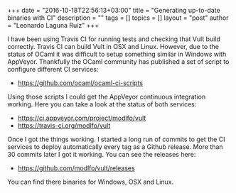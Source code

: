 +++
date = "2016-10-18T22:56:13+03:00"
title = "Generating up-to-date binaries with CI"
description = ""
tags = []
topics = []
layout = "post"
author = "Leonardo Laguna Ruiz"
+++

I have been using Travis CI for running tests and checking that Vult build correctly. Travis CI can build Vult in OSX and Linux. However, due to the status of OCaml it was difficult to setup something similar in Windows with AppVeyor. Thankfully the OCaml community has published a set of script to configure different CI services:

- https://github.com/ocaml/ocaml-ci-scripts

Using those scripts I could get the AppVeyor continuous integration working. Here you can take a look at the status of both services:

- https://ci.appveyor.com/project/modlfo/vult
- https://travis-ci.org/modlfo/vult

Once I got the things working. I started a long run of commits to get the CI services to deploy automatically every tag as a Github release. More than 30 commits later I got it working. You can see the releases here:

- https://github.com/modlfo/vult/releases

You can find there binaries for Windows, OSX and Linux.